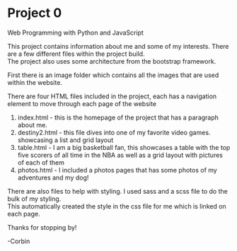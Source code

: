 # Project 0

Web Programming with Python and JavaScript


This project contains information about me and some of my interests.  There are a few different files within the project build.  
The project also uses some architecture from the bootstrap framework.

First there is an image folder which contains all the images that are used within the website.

There are four HTML files included in the project, each has a navigation element to move through each page of the website
   1. index.html - this is the homepage of the project that has a paragraph about me.
   2. destiny2.html - this file dives into one of my favorite video games. showcasing a list and grid layout
   3. table.html - I am a big basketball fan, this showcases a table with the top five scorers
       of all time in the NBA as well as a grid layout with pictures of each of them
   4. photos.html - I included a photos pages that has some photos of my adventures and my dog!


There are also files to help with styling.  I used sass and a scss file to do the bulk of my styling.  
This automatically created the style in the css file for me which is linked on each page.


Thanks for stopping by!

-Corbin
